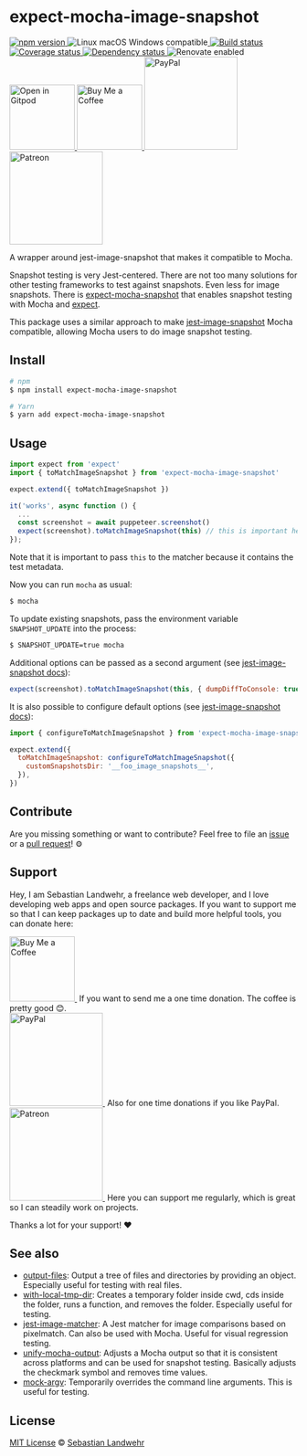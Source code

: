 <!-- TITLE/ -->
# expect-mocha-image-snapshot
<!-- /TITLE -->

<!-- BADGES/ -->
  <p>
    <a href="https://npmjs.org/package/expect-mocha-image-snapshot">
      <img
        src="https://img.shields.io/npm/v/expect-mocha-image-snapshot.svg"
        alt="npm version"
      >
    </a><img src="https://img.shields.io/badge/os-linux%20%7C%C2%A0macos%20%7C%C2%A0windows-blue" alt="Linux macOS Windows compatible"><a href="https://github.com/dword-design/expect-mocha-image-snapshot/actions">
      <img
        src="https://github.com/dword-design/expect-mocha-image-snapshot/workflows/build/badge.svg"
        alt="Build status"
      >
    </a><a href="https://codecov.io/gh/dword-design/expect-mocha-image-snapshot">
      <img
        src="https://codecov.io/gh/dword-design/expect-mocha-image-snapshot/branch/master/graph/badge.svg"
        alt="Coverage status"
      >
    </a><a href="https://david-dm.org/dword-design/expect-mocha-image-snapshot">
      <img src="https://img.shields.io/david/dword-design/expect-mocha-image-snapshot" alt="Dependency status">
    </a><img src="https://img.shields.io/badge/renovate-enabled-brightgreen" alt="Renovate enabled"><br/><a href="https://gitpod.io/#https://github.com/dword-design/expect-mocha-image-snapshot">
      <img
        src="https://gitpod.io/button/open-in-gitpod.svg"
        alt="Open in Gitpod"
        width="114"
      >
    </a><a href="https://www.buymeacoffee.com/dword">
      <img
        src="https://www.buymeacoffee.com/assets/img/guidelines/download-assets-sm-2.svg"
        alt="Buy Me a Coffee"
        width="114"
      >
    </a><a href="https://paypal.me/SebastianLandwehr">
      <img
        src="https://sebastianlandwehr.com/images/paypal.svg"
        alt="PayPal"
        width="163"
      >
    </a><a href="https://www.patreon.com/dworddesign">
      <img
        src="https://sebastianlandwehr.com/images/patreon.svg"
        alt="Patreon"
        width="163"
      >
    </a>
</p>
<!-- /BADGES -->

<!-- DESCRIPTION/ -->
A wrapper around jest-image-snapshot that makes it compatible to Mocha.
<!-- /DESCRIPTION -->

Snapshot testing is very Jest-centered. There are not too many solutions for other testing frameworks to test against snapshots. Even less for image snapshots. There is [expect-mocha-snapshot](https://www.npmjs.com/package/expect-mocha-snapshot) that enables snapshot testing with Mocha and [expect](https://www.npmjs.com/package/expect).

This package uses a similar approach to make [jest-image-snapshot](https://www.npmjs.com/package/jest-image-snapshot) Mocha compatible, allowing Mocha users to do image snapshot testing.

<!-- INSTALL/ -->
## Install

```bash
# npm
$ npm install expect-mocha-image-snapshot

# Yarn
$ yarn add expect-mocha-image-snapshot
```
<!-- /INSTALL -->

## Usage

```js
import expect from 'expect'
import { toMatchImageSnapshot } from 'expect-mocha-image-snapshot'

expect.extend({ toMatchImageSnapshot })

it('works', async function () {
  ...
  const screenshot = await puppeteer.screenshot()
  expect(screenshot).toMatchImageSnapshot(this) // this is important here
});
```

Note that it is important to pass `this` to the matcher because it contains the test metadata.

Now you can run `mocha` as usual:

```bash
$ mocha
```

To update existing snapshots, pass the environment variable `SNAPSHOT_UPDATE` into the process:

```bash
$ SNAPSHOT_UPDATE=true mocha
```

Additional options can be passed as a second argument (see [jest-image-snapshot docs](https://www.npmjs.com/package/jest-image-snapshot)):

```js
expect(screenshot).toMatchImageSnapshot(this, { dumpDiffToConsole: true })
```

It is also possible to configure default options (see [jest-image-snapshot docs](https://www.npmjs.com/package/jest-image-snapshot)):

```js
import { configureToMatchImageSnapshot } from 'expect-mocha-image-snapshot'

expect.extend({
  toMatchImageSnapshot: configureToMatchImageSnapshot({
    customSnapshotsDir: '__foo_image_snapshots__',
  }),
})
```

<!-- LICENSE/ -->
## Contribute

Are you missing something or want to contribute? Feel free to file an [issue](https://github.com/dword-design/expect-mocha-image-snapshot/issues) or a [pull request](https://github.com/dword-design/expect-mocha-image-snapshot/pulls)! ⚙️

## Support

Hey, I am Sebastian Landwehr, a freelance web developer, and I love developing web apps and open source packages. If you want to support me so that I can keep packages up to date and build more helpful tools, you can donate here:

<p>
  <a href="https://www.buymeacoffee.com/dword">
    <img
      src="https://www.buymeacoffee.com/assets/img/guidelines/download-assets-sm-2.svg"
      alt="Buy Me a Coffee"
      width="114"
    >
  </a>&nbsp;If you want to send me a one time donation. The coffee is pretty good 😊.<br/>
  <a href="https://paypal.me/SebastianLandwehr">
    <img
      src="https://sebastianlandwehr.com/images/paypal.svg"
      alt="PayPal"
      width="163"
    >
  </a>&nbsp;Also for one time donations if you like PayPal.<br/>
  <a href="https://www.patreon.com/dworddesign">
    <img
      src="https://sebastianlandwehr.com/images/patreon.svg"
      alt="Patreon"
      width="163"
    >
  </a>&nbsp;Here you can support me regularly, which is great so I can steadily work on projects.
</p>

Thanks a lot for your support! ❤️

## See also

* [output-files](https://github.com/dword-design/output-files): Output a tree of files and directories by providing an object. Especially useful for testing with real files.
* [with-local-tmp-dir](https://github.com/dword-design/with-local-tmp-dir): Creates a temporary folder inside cwd, cds inside the folder, runs a function, and removes the folder. Especially useful for testing.
* [jest-image-matcher](https://github.com/dword-design/jest-image-matcher): A Jest matcher for image comparisons based on pixelmatch. Can also be used with Mocha. Useful for visual regression testing.
* [unify-mocha-output](https://github.com/dword-design/unify-mocha-output): Adjusts a Mocha output so that it is consistent across platforms and can be used for snapshot testing. Basically adjusts the checkmark symbol and removes time values.
* [mock-argv](https://github.com/dword-design/mock-argv): Temporarily overrides the command line arguments. This is useful for testing.

## License

[MIT License](https://opensource.org/licenses/MIT) © [Sebastian Landwehr](https://sebastianlandwehr.com)
<!-- /LICENSE -->
